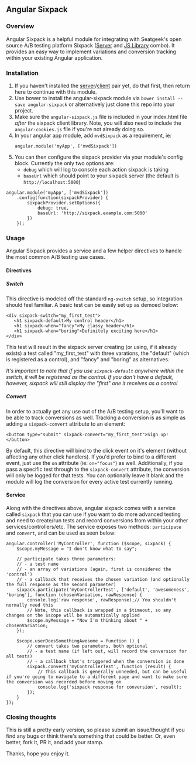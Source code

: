 ## Angular Sixpack

### Overview

Angular Sixpack is a helpful module for integrating with Seatgeek's open source A/B testing platform Sixpack ([Server][sixpack-server] and [JS Library][sixpack-client] combo). It provides an easy way to implement variations and conversion tracking within your existing Angular application.

### Installation

1. If you haven't installed the [server][sixpack-server]/[client][sixpack-client] pair yet, do that first, then return here to continue with this module.
2. Use bower to install the angular-sixpack module via `bower install --save angular-sixpack` or alternatively just clone this repo into your project.
3. Make sure the `angular-sixpack.js` file is included in your index.html file *after* the sixpack client library. Note, you will also need to include the `angular-cookies.js` file if you're not already doing so.
4. In your angular app module, add `mvdSixpack` as a requirement, ie:
    ```
    angular.module('myApp', ['mvdSixpack'])
    ```
5. You can then configure the sixpack provider via your module's config block. Currently the only two options are:
    - `debug` which will log to console each action sixpack is taking
    - `baseUrl` which should point to your sixpack server (the default is `http://localhost:5000`)

```
angular.module('myApp', ['mvdSixpack'])
    .config(function(sixpackProvider) {
        sixpackProvider.setOptions({
            debug: true,
            baseUrl: 'http://sixpack.example.com:5000'
        })
    });
```

### Usage
Angular Sixpack provides a service and a few helper directives to handle the most common A/B testing use cases.

#### Directives
##### Switch
This directive is modeled off the standard `ng-switch` setup, so integration should feel familiar. A basic test can be easily set up as demoed below:

```
<div sixpack-switch="my_first_test">
   <h1 sixpack-default>My control header</h1>
   <h1 sixpack-when="fancy">My classy header</h1>
   <h1 sixpack-when="boring">Definitely exciting here</h1>
</div>
```

This test will result in the sixpack server creating (or using, if it already exists) a test called "my_first_test" with three varations, the "default" (which is registered as a control), and "fancy" and "boring" as alternatives. 

_It's important to note that if you use `sixpack-default` anywhere within the switch, it will be registered as the control. If you don't have a default, however, sixpack will still display the "first" one it receives as a control_

##### Convert
In order to actually get any use out of the A/B testing setup, you'll want to be able to track conversions as well. Tracking a conversion is as simple as adding a `sixpack-convert` attribute to an element:
```
<button type="submit" sixpack-convert="my_first_test">Sign up!</button>
```
By default, this directive will bind to the click event on it's element (without affecting any other click handlers). If you'd prefer to bind to a different event, just use the `on` attribute (ie: `on="focus"`) as well. Additionally, if you pass a specific test through to the `sixpack-convert` attribute, the conversion will only be logged for that tests. You can optionally leave it blank and the module will log the conversion for every active test currently running.

#### Service
Along with the directives above, angular sixpack comes with a service called `sixpack` that you can use if you want to do more advanced testing and need to create/run tests and record conversions from within your other services/controllers/etc. The service exposes two methods: `participate` and `convert`, and can be used as seen below:

```
angular.controller('MyController', function ($scope, sixpack) {
    $scope.myMessage = "I don't know what to say";

    // participate takes three parameters:
    // - a test name
    // - an array of variations (again, first is considered the 'control')
    // - a callback that receives the chosen variation (and optionally the full response as the second parameter)
    sixpack.participate('myControllerTest', ['default', 'awesomeness', 'boring'], function (chosenVariation, rawResponse) {
        console.log('raw response', rawResponse);// You shouldn't normally need this
        // Note, this callback is wrapped in a $timeout, so any changes on the $scope will be automatically applied
        $scope.myMessage = "Now I'm thinking about " + chosenVariation;
    });

    $scope.userDoesSomethingAwesome = function () {
        // convert takes two parameters, both optional
        // - a test name (if left out, will record the conversion for all tests)
        // - a callback that's triggered when the conversion is done
        sixpack.convert('myControllerTest', function (result) {
            // This callback is generally unneeded, but can be useful if you're going to navigate to a different page and want to make sure the conversion was recorded before moving on
            console.log('sixpack response for conversion', result);
        });
    }
});
```

### Closing thoughts
This is still a pretty early version, so please submit an issue/thought if you find any bugs or think there's something that could be better. Or, even better, fork it, PR it, and add your stamp.

Thanks, hope you enjoy it.

[sixpack-server]: https://github.com/seatgeek/sixpack "Sixpack Server library"
[sixpack-client]: https://github.com/seatgeek/sixpack-js "Sixpack Javascript Client"
